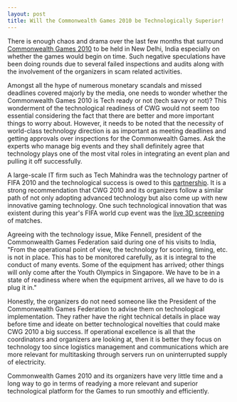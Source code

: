 ```yaml
---
layout: post
title: Will the Commonwealth Games 2010 be Technologically Superior!
---
```


There is enough chaos and drama over the last few months that surround <a href="http://www.cwgdelhi2010.org/">Commonwealth Games 2010</a> to be held in New Delhi, India especially on whether the games would begin on time. Such negative speculations have been doing rounds due to several failed inspections and audits along with the involvement of the organizers in scam related activities. 

Amongst all the hype of numerous monetary scandals and missed deadlines covered majorly by the media, one needs to wonder whether the Commonwealth Games 2010 is Tech ready or not (tech savvy or not)? This wonderment of the technological readiness of CWG would not seem too essential considering the fact that there are better and more important things to worry about. However, it needs to be noted that the necessity of world-class technology direction is as important as meeting deadlines and getting approvals over inspections for the Commonwealth Games. Ask the experts who manage big events and they shall definitely agree that technology plays one of the most vital roles in integrating an event plan and pulling it off successfully. 

A large-scale IT firm such as Tech Mahindra was the technology partner of FIFA 2010 and the technological success is owed to this <a href="http://techgenie.com/latest/mahindra-satyam-indian-company-in-league-of-fifa-sponsors/">partnership</a>. It is a strong recommendation that CWG 2010 and its organizers follow a similar path of not only adopting advanced technology but also come up with new innovative gaming technology. One such technological innovation that was existent during this year's FIFA world cup event was the <a href="http://www.businessofcinema.com/news.php?newsid=16498">live 3D screening</a> of matches.

Agreeing with the technology issue, Mike Fennell, president of the Commonwealth Games Federation said during one of his visits to India, "From the operational point of view, the technology for scoring, timing, etc. is not in place. This has to be monitored carefully, as it is integral to the conduct of many events. Some of the equipment has arrived; other things will only come after the Youth Olympics in Singapore. We have to be in a state of readiness where when the equipment arrives, all we have to do is plug it in."

Honestly, the organizers do not need someone like the President of the Commonwealth Games Federation to advise them on technological implementation. They rather have the right technical details in place way before time and ideate on better technological novelties that could make CWG 2010 a big success. If operational excellence is all that the coordinators and organizers are looking at, then it is better they focus on technology too since logistics management and communications which are more relevant for multitasking through servers run on uninterrupted supply of electricity.

Commonwealth Games 2010 and its organizers have very little time and a long way to go in terms of readying a more relevant and superior technological platform for the Games to run smoothly and efficiently.
